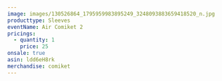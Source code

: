 ```yaml
---
image: images/130526864_1795959983895249_3248093883659418520_n.jpg
producttype: Sleeves
eventName: Air Comiket 2
pricings:
  - quantity: 1
    price: 25
onsale: true
asin: ldd6eH8rk
merchandise: comiket
---
```

